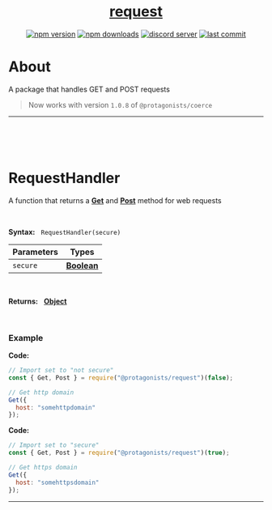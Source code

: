 <div id="top" align="center">

<h1><a href="https://github.com/ThePywon/request">request</a></h1>
 
[![npm version](https://img.shields.io/npm/v/@protagonists/request)](https://npmjs.com/package/@protagonists/request)
[![npm downloads](https://img.shields.io/npm/dt/@protagonists/request)](https://npmjs.com/package/@protagonists/request)
[![discord server](https://img.shields.io/discord/937758194736955443?logo=discord&logoColor=white)](https://discord.gg/cwhj3EgqGP)
[![last commit](https://img.shields.io/github/last-commit/ThePywon/request)](https://github.com/ThePywon/request)
 
</div>



# About

A package that handles GET and POST requests

> Now works with version `1.0.8` of `@protagonists/coerce`

---

<br/><br/><br/>


# RequestHandler

A function that returns a [**Get**](https://github.com/ThePywon/https-handler/blob/main/documentation/Get.md) and [**Post**](https://github.com/ThePywon/https-handler/blob/main/documentation/Post.md) method for web requests

<br/>

**Syntax:** &nbsp; `RequestHandler(secure)`

|**Parameters**|**Types**|
|-|-|
|`secure`|[**Boolean**](https://javascript.info/types#boolean-logical-type)|

<br/>

**Returns:** &nbsp; [**Object**](https://javascript.info/object)

<br/>

### **Example**

**Code:**

```js
// Import set to "not secure"
const { Get, Post } = require("@protagonists/request")(false);

// Get http domain
Get({
  host: "somehttpdomain"
});
```

**Code:**

```js
// Import set to "secure"
const { Get, Post } = require("@protagonists/request")(true);

// Get https domain
Get({
  host: "somehttpsdomain"
});
```

---

<br/><br/><br/>

